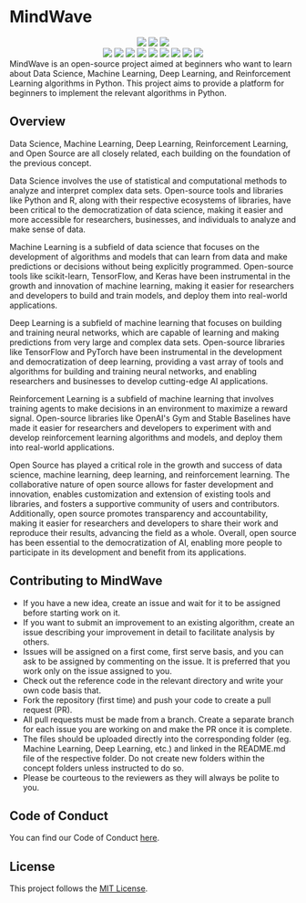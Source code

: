 # MindWave

<div align="center">
<img src="https://forthebadge.com/images/badges/built-with-love.svg" />
<img src="https://forthebadge.com/images/badges/uses-brains.svg" />
<img src="https://forthebadge.com/images/badges/powered-by-responsibility.svg" />
  <br>
  <img src="https://img.shields.io/github/repo-size/The-Data-Alchemists-Manipal/MindWave?style=for-the-badge" />
  <img src="https://img.shields.io/github/issues/The-Data-Alchemists-Manipal/MindWave?style=for-the-badge" />
  <img src="https://img.shields.io/github/issues-closed-raw/The-Data-Alchemists-Manipal/MindWave?style=for-the-badge" />
  <img src="https://img.shields.io/github/issues-pr/The-Data-Alchemists-Manipal/MindWave?style=for-the-badge" />
  <img src="https://img.shields.io/github/issues-pr-closed/The-Data-Alchemists-Manipal/MindWave?style=for-the-badge" />
  <img src="https://img.shields.io/github/license/The-Data-Alchemists-Manipal/MindWave?style=for-the-badge" />
  <img src="https://img.shields.io/github/forks/The-Data-Alchemists-Manipal/MindWave?style=for-the-badge" />
  <img src="https://img.shields.io/github/contributors/The-Data-Alchemists-Manipal/MindWave?style=for-the-badge" />
  
  <img src="https://img.shields.io/github/stars/The-Data-Alchemists-Manipal/MindWave?style=for-the-badge" />
  </div>
MindWave is an open-source project aimed at beginners who want to learn about Data Science, Machine Learning, Deep Learning, and Reinforcement Learning algorithms in Python. This project aims to provide a platform for beginners to implement the relevant algorithms in Python.

## Overview

Data Science, Machine Learning, Deep Learning, Reinforcement Learning, and Open Source are all closely related, each building on the foundation of the previous concept.

Data Science involves the use of statistical and computational methods to analyze and interpret complex data sets. Open-source tools and libraries like Python and R, along with their respective ecosystems of libraries, have been critical to the democratization of data science, making it easier and more accessible for researchers, businesses, and individuals to analyze and make sense of data.

Machine Learning is a subfield of data science that focuses on the development of algorithms and models that can learn from data and make predictions or decisions without being explicitly programmed. Open-source tools like scikit-learn, TensorFlow, and Keras have been instrumental in the growth and innovation of machine learning, making it easier for researchers and developers to build and train models, and deploy them into real-world applications.

Deep Learning is a subfield of machine learning that focuses on building and training neural networks, which are capable of learning and making predictions from very large and complex data sets. Open-source libraries like TensorFlow and PyTorch have been instrumental in the development and democratization of deep learning, providing a vast array of tools and algorithms for building and training neural networks, and enabling researchers and businesses to develop cutting-edge AI applications.

Reinforcement Learning is a subfield of machine learning that involves training agents to make decisions in an environment to maximize a reward signal. Open-source libraries like OpenAI's Gym and Stable Baselines have made it easier for researchers and developers to experiment with and develop reinforcement learning algorithms and models, and deploy them into real-world applications.

Open Source has played a critical role in the growth and success of data science, machine learning, deep learning, and reinforcement learning. The collaborative nature of open source allows for faster development and innovation, enables customization and extension of existing tools and libraries, and fosters a supportive community of users and contributors. Additionally, open source promotes transparency and accountability, making it easier for researchers and developers to share their work and reproduce their results, advancing the field as a whole. Overall, open source has been essential to the democratization of AI, enabling more people to participate in its development and benefit from its applications.

## Contributing to MindWave

- If you have a new idea, create an issue and wait for it to be assigned before starting work on it.
- If you want to submit an improvement to an existing algorithm, create an issue describing your improvement in detail to facilitate analysis by others.
- Issues will be assigned on a first come, first serve basis, and you can ask to be assigned by commenting on the issue. It is preferred that you work only on the issue assigned to you.
- Check out the reference code in the relevant directory and write your own code basis that.
- Fork the repository (first time) and push your code to create a pull request (PR).
- All pull requests must be made from a branch. Create a separate branch for each issue you are working on and make the PR once it is complete.
- The files should be uploaded directly into the corresponding folder (eg. Machine Learning, Deep Learning, etc.) and linked in the README.md file of the respective folder. Do not create new folders within the concept folders unless instructed to do so.
- Please be courteous to the reviewers as they will always be polite to you.

## Code of Conduct 

You can find our Code of Conduct [here](/CODE_OF_CONDUCT.md).

## License

This project follows the [MIT License](/LICENSE).

